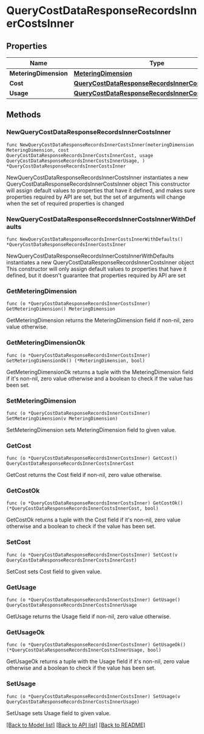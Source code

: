 # QueryCostDataResponseRecordsInnerCostsInner

## Properties

Name | Type | Description | Notes
------------ | ------------- | ------------- | -------------
**MeteringDimension** | [**MeteringDimension**](MeteringDimension.md) |  | 
**Cost** | [**QueryCostDataResponseRecordsInnerCostsInnerCost**](QueryCostDataResponseRecordsInnerCostsInnerCost.md) |  | 
**Usage** | [**QueryCostDataResponseRecordsInnerCostsInnerUsage**](QueryCostDataResponseRecordsInnerCostsInnerUsage.md) |  | 

## Methods

### NewQueryCostDataResponseRecordsInnerCostsInner

`func NewQueryCostDataResponseRecordsInnerCostsInner(meteringDimension MeteringDimension, cost QueryCostDataResponseRecordsInnerCostsInnerCost, usage QueryCostDataResponseRecordsInnerCostsInnerUsage, ) *QueryCostDataResponseRecordsInnerCostsInner`

NewQueryCostDataResponseRecordsInnerCostsInner instantiates a new QueryCostDataResponseRecordsInnerCostsInner object
This constructor will assign default values to properties that have it defined,
and makes sure properties required by API are set, but the set of arguments
will change when the set of required properties is changed

### NewQueryCostDataResponseRecordsInnerCostsInnerWithDefaults

`func NewQueryCostDataResponseRecordsInnerCostsInnerWithDefaults() *QueryCostDataResponseRecordsInnerCostsInner`

NewQueryCostDataResponseRecordsInnerCostsInnerWithDefaults instantiates a new QueryCostDataResponseRecordsInnerCostsInner object
This constructor will only assign default values to properties that have it defined,
but it doesn't guarantee that properties required by API are set

### GetMeteringDimension

`func (o *QueryCostDataResponseRecordsInnerCostsInner) GetMeteringDimension() MeteringDimension`

GetMeteringDimension returns the MeteringDimension field if non-nil, zero value otherwise.

### GetMeteringDimensionOk

`func (o *QueryCostDataResponseRecordsInnerCostsInner) GetMeteringDimensionOk() (*MeteringDimension, bool)`

GetMeteringDimensionOk returns a tuple with the MeteringDimension field if it's non-nil, zero value otherwise
and a boolean to check if the value has been set.

### SetMeteringDimension

`func (o *QueryCostDataResponseRecordsInnerCostsInner) SetMeteringDimension(v MeteringDimension)`

SetMeteringDimension sets MeteringDimension field to given value.


### GetCost

`func (o *QueryCostDataResponseRecordsInnerCostsInner) GetCost() QueryCostDataResponseRecordsInnerCostsInnerCost`

GetCost returns the Cost field if non-nil, zero value otherwise.

### GetCostOk

`func (o *QueryCostDataResponseRecordsInnerCostsInner) GetCostOk() (*QueryCostDataResponseRecordsInnerCostsInnerCost, bool)`

GetCostOk returns a tuple with the Cost field if it's non-nil, zero value otherwise
and a boolean to check if the value has been set.

### SetCost

`func (o *QueryCostDataResponseRecordsInnerCostsInner) SetCost(v QueryCostDataResponseRecordsInnerCostsInnerCost)`

SetCost sets Cost field to given value.


### GetUsage

`func (o *QueryCostDataResponseRecordsInnerCostsInner) GetUsage() QueryCostDataResponseRecordsInnerCostsInnerUsage`

GetUsage returns the Usage field if non-nil, zero value otherwise.

### GetUsageOk

`func (o *QueryCostDataResponseRecordsInnerCostsInner) GetUsageOk() (*QueryCostDataResponseRecordsInnerCostsInnerUsage, bool)`

GetUsageOk returns a tuple with the Usage field if it's non-nil, zero value otherwise
and a boolean to check if the value has been set.

### SetUsage

`func (o *QueryCostDataResponseRecordsInnerCostsInner) SetUsage(v QueryCostDataResponseRecordsInnerCostsInnerUsage)`

SetUsage sets Usage field to given value.



[[Back to Model list]](../README.md#documentation-for-models) [[Back to API list]](../README.md#documentation-for-api-endpoints) [[Back to README]](../README.md)


